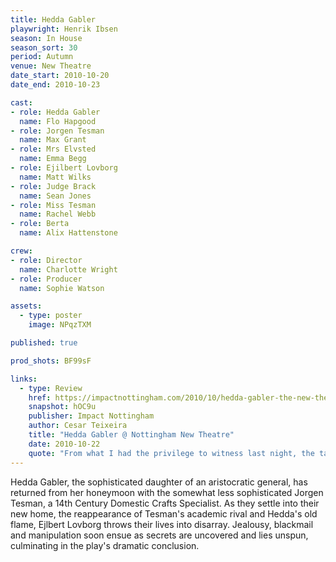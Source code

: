 ```yaml
---
title: Hedda Gabler
playwright: Henrik Ibsen
season: In House
season_sort: 30
period: Autumn
venue: New Theatre
date_start: 2010-10-20
date_end: 2010-10-23

cast:
- role: Hedda Gabler
  name: Flo Hapgood
- role: Jorgen Tesman
  name: Max Grant
- role: Mrs Elvsted
  name: Emma Begg
- role: Ejilbert Lovborg
  name: Matt Wilks
- role: Judge Brack
  name: Sean Jones
- role: Miss Tesman
  name: Rachel Webb
- role: Berta
  name: Alix Hattenstone

crew:
- role: Director
  name: Charlotte Wright
- role: Producer
  name: Sophie Watson

assets:
  - type: poster
    image: NPqzTXM

published: true

prod_shots: BF99sF

links:
  - type: Review
    href: https://impactnottingham.com/2010/10/hedda-gabler-the-new-theatre/
    snapshot: hOC9u
    publisher: Impact Nottingham
    author: Cesar Teixeira
    title: "Hedda Gabler @ Nottingham New Theatre"
    date: 2010-10-22
    quote: "From what I had the privilege to witness last night, the talent at The New Theatre is maturing with every show, and this run will prove to be a memorable one for those who venture to see it."
---
```


Hedda Gabler, the sophisticated daughter of an aristocratic general, has returned from her honeymoon with the somewhat less sophisticated Jorgen Tesman, a 14th Century Domestic Crafts Specialist. As they settle into their new home, the reappearance of Tesman's academic rival and Hedda's old flame, Ejlbert Lovborg throws their lives into disarray. Jealousy, blackmail and manipulation soon ensue as secrets are uncovered and lies unspun, culminating in the play's dramatic conclusion.

